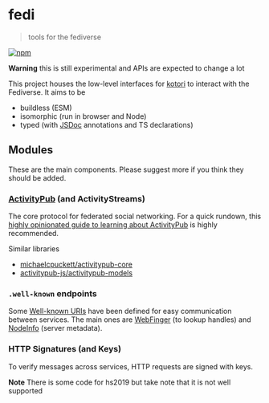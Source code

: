 # fedi

> tools for the fediverse

[![npm](https://img.shields.io/npm/v/@musakui/fedi.svg)](https://www.npmjs.com/package/@musakui/fedi)

**Warning** this is still experimental and APIs are expected to change a lot

This project houses the low-level interfaces for [kotori](https://github.com/musakui/kotori) to interact with the Fediverse. It aims to be
- buildless (ESM)
- isomorphic (run in browser and Node)
- typed (with [JSDoc](https://jsdoc.app) annotations and TS declarations)

## Modules
These are the main components. Please suggest more if you think they should be added.

### [ActivityPub](https://activitypub.rocks) (and ActivityStreams)
The core protocol for federated social networking. For a quick rundown, this [highly opinionated guide to learning about ActivityPub](https://tinysubversions.com/notes/reading-activitypub) is highly recommended.

Similar libraries
- [michaelcpuckett/activitypub-core](https://github.com/michaelcpuckett/activitypub-core)
- [activitypub-js/activitypub-models](https://github.com/activitypub-js/activitypub-models)

### `.well-known` endpoints
Some [Well-known URIs](https://en.wikipedia.org/wiki/Well-known_URI) have been defined for easy communication between services. The main ones are [WebFinger](https://webfinger.net) (to lookup handles) and [NodeInfo](https://github.com/jhass/nodeinfo) (server metadata).

### HTTP Signatures (and Keys)
To verify messages across services, HTTP requests are signed with keys.

**Note** There is some code for hs2019 but take note that it is not well supported
